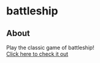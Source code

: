 # battleship

## About

Play the classic game of battleship!
<br>
[Click here to check it out](https://rafaelcestti.github.io/battleship)
